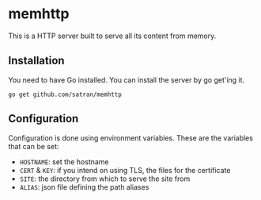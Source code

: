 # memhttp

This is a HTTP server built to serve all its content from memory.

## Installation

You need to have Go installed. You can install the server by go get'ing it.

    go get github.com/satran/memhttp


## Configuration

Configuration is done using environment variables. These are the variables that can be set:

- `HOSTNAME`: set the hostname
- `CERT` & `KEY`: if you intend on using TLS, the files for the certificate
- `SITE`: the directory from which to serve the site from
- `ALIAS`: json file defining the path aliases


